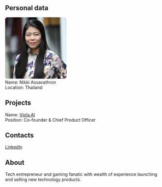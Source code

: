 ## Personal data
![nikki assavathron photo](photo/nikki_assavathron.png)  
Name:   Nikki Assavathron  
Location: Thailand  
## Projects 
Name: [Viola.AI](../projects/viola_ai.md)  
Position: Co-founder & Chief Product Officer  
## Contacts
[LinkedIn](https://www.linkedin.com/in/nikkiassavathorn/)    
## About
Tech entrepreneur and gaming fanatic with wealth of experience launching and selling new technology products.
